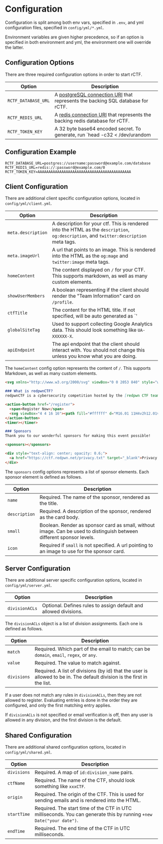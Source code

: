 # Configuration

Configuration is split among both env vars, specified in `.env`, and yml configuration files, specified in `config/yml/*.yml`.

Environment variables are given higher precedence, so if an option is specified in both environment and yml, the environment one will override the latter.

## Configuration Options

There are three required configuration options in order to start rCTF.

Option|Description
-|-
`RCTF_DATABASE_URL`|A [postgreSQL connection URI](https://www.postgresql.org/docs/current/libpq-connect.html) that represents the backing SQL database for rCTF.  
`RCTF_REDIS_URL`|A [redis connection URI](https://metacpan.org/pod/URI::redis#SYNOPSIS) that represents the backing redis database for rCTF. 
`RCTF_TOKEN_KEY`|A 32 byte base64 encoded secret. To generate, run `head -c32 < /dev/urandom | base64 -w0`

## Configuration Example

```shell
RCTF_DATABASE_URL=postgres://username:password@example.com/database
RCTF_REDIS_URL=redis://:password@example.com/0
RCTF_TOKEN_KEY=AAAAAAAAAAAAAAAAAAAAAAAAAAAAAAAAAAAAAAAAAAA
```

## Client Configuration

There are additional client specific configuration options, located in `config/yml/client.yml`. 

Option|Description
-|-
`meta.description` | A description for your ctf. This is rendered into the HTML as the `description`,  `og:description`, and `twitter:description` meta tags. 
`meta.imageUrl` | A url that points to an image. This is rendered into the HTML as the `og:mage` and `twitter:image` meta tags. 
`homeContent` | The content displayed on `/` for your CTF. This supports markdown, as well as many custom elements. 
`showUserMembers` | A boolean representing if the client should render the "Team Information" card on `/profile`. 
`ctfTitle` | The content for the HTML title. If not specified, will be auto generated as `' | ' + shared.ctfName`.
`globalSiteTag` | Used to support collecting Google Analytics data. This should look something like `UA-XXXXXX-X`. 
`apiEndpoint` | The api endpoint that the client should interact with. You should not change this unless you know what you are doing. 

The `homeContent` config option represents the content of `/`. This supports Markdown, as well as many custom elements. 

```md
<svg xmlns="http://www.w3.org/2000/svg" viewBox="0 0 2053 840" style="width: 300px; margin: 20px auto; display: block;"><rect width="840" height="840" rx="195.6"/><path fill="#0e3f4a" d="M199 683l315 84 253-255-84-312zm442-526L326 73 73 328l84 313z"/><path fill="#bc2226" d="M504 294h-33a74 74 0 0022-52c0-41-33-74-73-74s-73 33-73 74a74 74 0 0022 52h-33a20 20 0 00-20 20v3a20 20 0 0020 20h168a20 20 0 0020-20v-3a20 20 0 00-20-20zM319 544h198c9 0 16 7 16 16v18c0 8-7 15-16 15H319c-8 0-15-7-15-15v-18c0-9 7-16 15-16zm-31 65h264c10 0 18 8 18 17v29c0 9-8 17-18 17H288c-10 0-18-8-18-17v-29c0-9 8-17 18-17zm40-80c54-99 35-177 35-177h114s-19 78 35 177z"/><path fill="#ffffff" d="M1275 473a88 88 0 11-1-105l86-65a195 195 0 100 234zm103-248v106h124v285h105V331h123V225h-228zm383 0v391h106V493h121V387h-121v-56h186V225h-187z"/></svg>

### What is redpwnCTF?
redpwnCTF is a cybersecurity competition hosted by the [redpwn CTF team](https://ctftime.org/team/59759). We have over $3000 worth of prizes to distribute to top teams. Please check out our [landing page](https://ctf.redpwn.net/) and join our [Discord](https://discord.gg/25fu2Xd) server for more information!

<action-button href="/register">
  <span>Register Now</span>
  <svg viewBox="4 4 16 16"><path fill="#ffffff" d="M16.01 11H4v2h12.01v3L20 12l-3.99-4z"></path></svg>
</action-button>
<timer></timer>

### Sponsors
Thank you to our wonderful sponsors for making this event possible!

<sponsors></sponsors>

<div style="text-align: center; opacity: 0.6;">
  <a href="https://ctf.redpwn.net/privacy.txt" target="_blank">Privacy Policy</a>
</div>
```

The `sponsors` config options represents a list of sponsor elements. Each sponsor element is defined as follows. 

Option|Description
-|-
`name` | Required. The name of the sponsor, rendered as the title. 
`description` | Required. A description of the sponsor, rendered as the card body.
`small` | Boolean. Render as sponsor card as small, without image. Can be used to distinguish between different sponsor levels. 
`icon` | Required if `small` is not specified. A url pointing to an image to use for the sponsor card. 

## Server Configuration

There are additional server specific configuration options, located in `config/yml/server.yml`. 

Option|Description
-|-
`divisionACLs`|Optional. Defines rules to assign default and allowed divisions.

The `divisionACLs` object is a list of division assignments. Each one is defined as follows.

Option|Description
-|-
`match`|Required. Which part of the email to match; can be `domain`, `email`, `regex`, or `any`.
`value`|Required. The value to match against. 
`divisions`|Required. A list of divisions (by id) that the user is allowed to be in. The default division is the first in the list. 

If a user does not match any rules in `divisionACLs`, then they are not allowed to register. Evaluating entries is done in the order they are configured, and only the first matching entry applies. 

If `divisionACLs` is not specified or email verification is off, then any user is allowed in any division, and the first division is the default. 

## Shared Configuration

There are additional shared configuration options, located in `config/yml/shared.yml`. 

Option|Description
-|-
`divisions` | Required. A map of `id:division_name` pairs. 
`ctfName` | Required. The name of the CTF, should look something like `xxxCTF`. 
`origin` | Required. The origin of the CTF. This is used for sending emails and is rendered into the HTML. 
`startTime` | Required. The start time of the CTF in UTC milliseconds. You can generate this by running `+new Date("your date")`.
`endTime` | Required. The end time of the CTF in UTC milliseconds. 
